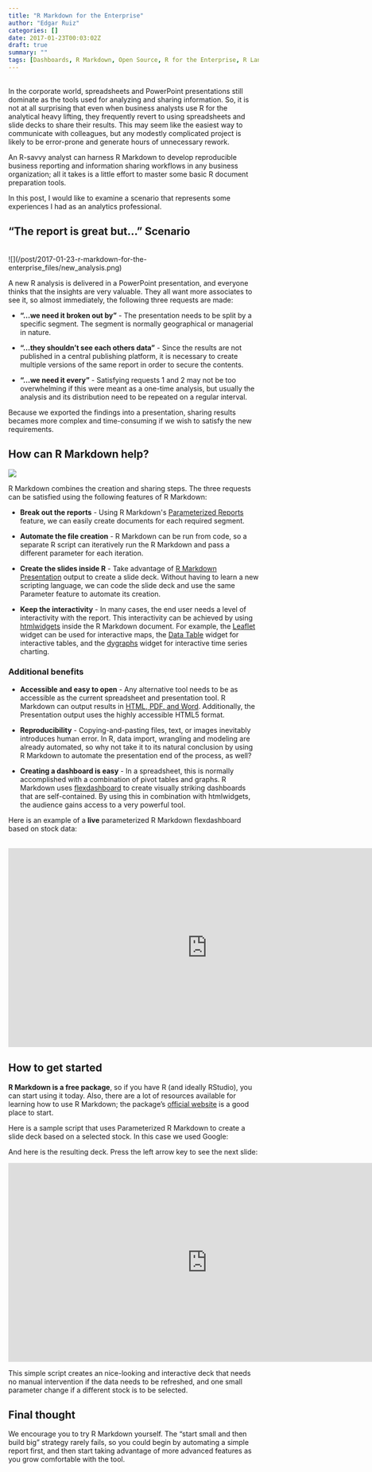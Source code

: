 ```yaml
---
title: "R Markdown for the Enterprise"
author: "Edgar Ruiz"
categories: []
date: 2017-01-23T00:03:02Z
draft: true
summary: ""
tags: [Dashboards, R Markdown, Open Source, R for the Enterprise, R Language]
---
```

</BR>
In the corporate world, spreadsheets and PowerPoint presentations still dominate as the tools used for analyzing and sharing information. So, it is not at all surprising that even when business analysts use R for the analytical heavy lifting, they frequently revert to using spreadsheets and slide decks to share their results. This may seem like the easiest way to communicate with colleagues, but any modestly complicated project is likely to be error-prone and generate hours of unnecessary rework.

An R-savvy analyst can harness R Markdown to develop reproducible business reporting and information sharing workflows in any business organization; all it takes is a little effort to master some basic R document preparation tools.

In this post, I would like to examine a scenario that represents some experiences I had as an analytics professional.  

## “The report is great but…” Scenario
</BR>
![](/post/2017-01-23-r-markdown-for-the-enterprise_files/new_analysis.png)

A new R analysis is delivered in a PowerPoint presentation, and everyone thinks that the insights are very valuable. They all want more associates to see it, so almost immediately, the following three requests are made:
 
- **“...we need it broken out by”** - The presentation needs to be split by a specific segment. The segment is normally geographical or managerial in nature.

- **“...they shouldn’t see each others data”** - Since the results are not published in a central publishing platform, it is necessary to create multiple versions of the same report in order to secure the contents.

- **“...we need it every”** - Satisfying requests 1 and 2 may not be too overwhelming if this were meant as a one-time analysis, but usually the analysis and its distribution need to be repeated on a regular interval.

Because we exported the findings into a presentation, sharing results becames more complex and time-consuming if we wish to satisfy the new requirements.

## How can R Markdown help? 

![](/post/2017-01-23-r-markdown-for-the-enterprise_files/rmarkdown.png)

R Markdown combines the creation and sharing steps. The three requests can be satisfied using the following features of R Markdown:

- **Break out the reports** - Using R Markdown's [Parameterized Reports](http://rmarkdown.rstudio.com/developer_parameterized_reports.html) feature, we can easily create documents for each required segment.

- **Automate the file creation** - R Markdown can be run from code, so a separate R script can iteratively run the R Markdown and pass a different parameter for each iteration.

- **Create the slides inside R** - Take advantage of [R Markdown Presentation](http://rmarkdown.rstudio.com/ioslides_presentation_format.html) output to create a slide deck.  Without having to learn a new scripting language, we can code the slide deck and use the same Parameter feature to automate its creation.

- **Keep the interactivity** - In many cases, the end user needs a level of interactivity with the report. This interactivity can be achieved by using [htmlwidgets](http://www.htmlwidgets.org/) inside the R Markdown document.  For example, the [Leaflet](http://www.htmlwidgets.org/showcase_leaflet.html) widget can be used for interactive maps, the [Data Table](http://www.htmlwidgets.org/showcase_datatables.html) widget for interactive tables, and the [dygraphs](http://www.htmlwidgets.org/showcase_dygraphs.html) widget for interactive time series charting.

### Additional benefits

- **Accessible and easy to open** - Any alternative tool needs to be as accessible as the current spreadsheet and presentation tool. R Markdown can output results in [HTML, PDF, and Word](http://rmarkdown.rstudio.com/formats.html). Additionally, the Presentation output uses the highly accessible HTML5 format.

- **Reproducibility** - Copying-and-pasting files, text, or images inevitably introduces human error. In R, data import, wrangling and modeling are already automated, so why not take it to its natural conclusion by using R Markdown to automate the presentation end of the process, as well?

- **Creating a dashboard is easy** - In a spreadsheet, this is normally accomplished with a combination of pivot tables and graphs. R Markdown uses [flexdashboard](http://rmarkdown.rstudio.com/flexdashboard/) to create visually striking dashboards that are self-contained.  By using this in combination with htmlwidgets, the audience gains access to a very powerful tool.

Here is an example of a **live** parameterized R Markdown flexdashboard based on stock data:
</BR>
</BR>
<center><embed src="http://colorado.rstudio.com:3939/content/239/parameterized-flexdashboard-stock.html", width = "800", height="400"</embed></center>

## How to get started

**R Markdown is a free package**, so if you have R (and ideally RStudio), you can start using it today. Also, there are a lot of resources available for learning how to use R Markdown; the package’s [official website](http://rmarkdown.rstudio.com/lesson-1.html) is a good place to start.

Here is a sample script that uses Parameterized R Markdown to create a slide deck based on a selected stock. In this case we used Google:

<script src="https://gist.github.com/edgararuiz/0ad9a1cc3586b99d2ac57186d90e1aa7.js"></script>

And here is the resulting deck. Press the left arrow key to see the next slide:
<BR>
<center><embed src="http://colorado.rstudio.com:3939/content/250/Sample_Presentation.html", width = "800", height="400", frameborder="1"></embed></center>

This simple script creates an nice-looking and interactive deck that needs no manual intervention if the data needs to be refreshed, and one small parameter change if a different stock is to be selected.

## Final thought

We encourage you to try R Markdown yourself. The “start small and then build big” strategy rarely fails, so you could begin by automating a simple report first, and then start taking advantage of more advanced features as you grow comfortable with the tool.

